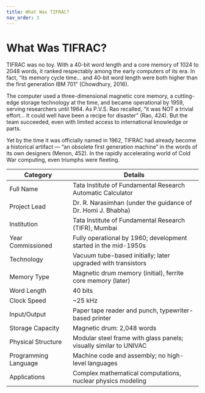 ```yaml
---
title: What Was TIFRAC?
nav_order: 3
---
```


# What Was TIFRAC?

TIFRAC was no toy. With a 40-bit word length and a core memory of 1024 to 2048 words, it ranked respectably among the early computers of its era. In fact, “its memory cycle time... and 40-bit word length were both higher than the first generation IBM 701” (Chowdhury, 2016).

The computer used a three-dimensional magnetic core memory, a cutting-edge storage technology at the time, and became operational by 1959, serving researchers until 1964. As P.V.S. Rao recalled, “it was NOT a trivial effort... It could well have been a recipe for disaster” (Rao, 424). But the team succeeded, even with limited access to international knowledge or parts.

Yet by the time it was officially named in 1962, TIFRAC had already become a historical artifact — “an obsolete first generation machine” in the words of its own designers (Menon, 452). In the rapidly accelerating world of Cold War computing, even triumphs were fleeting.


| Category               | Details                                                                                   |
|------------------------|-------------------------------------------------------------------------------------------|
| Full Name              | Tata Institute of Fundamental Research Automatic Calculator                              |
| Project Lead           | Dr. R. Narasimhan (under the guidance of Dr. Homi J. Bhabha)                              |
| Institution            | Tata Institute of Fundamental Research (TIFR), Mumbai                                     |
| Year Commissioned      | Fully operational by 1960; development started in the mid-1950s                          |
| Technology             | Vacuum tube-based initially; later upgraded with transistors                             |
| Memory Type            | Magnetic drum memory (initial), ferrite core memory (later)                              |
| Word Length            | 40 bits                                                                                   |
| Clock Speed            | ~25 kHz                                                                                   |
| Input/Output           | Paper tape reader and punch, typewriter-based printer                                     |
| Storage Capacity       | Magnetic drum: 2,048 words                                                                |
| Physical Structure     | Modular steel frame with glass panels; visually similar to UNIVAC                        |
| Programming Language   | Machine code and assembly; no high-level languages                                        |
| Applications           | Complex mathematical computations, nuclear physics modeling
